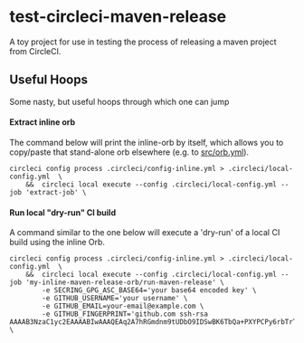 # test-circleci-maven-release
A toy project for use in testing the process of releasing a maven project from CircleCI.

## Useful Hoops
Some nasty, but useful hoops through which one can jump

#### Extract inline orb
The command below will print the inline-orb by itself, which allows you to copy/paste that stand-alone orb elsewhere 
(e.g. to [src/orb.yml](https://github.com/sonatype-nexus-community/circleci-maven-release-orb/blob/master/src/orb.yml)).

    circleci config process .circleci/config-inline.yml > .circleci/local-config.yml  \
        &&  circleci local execute --config .circleci/local-config.yml --job 'extract-job' \

#### Run local "dry-run" CI build
A command similar to the one below will execute a 'dry-run' of a local CI build using the inline Orb.

    circleci config process .circleci/config-inline.yml > .circleci/local-config.yml  \
        &&  circleci local execute --config .circleci/local-config.yml --job 'my-inline-maven-release-orb/run-maven-release' \
            -e SECRING_GPG_ASC_BASE64='your base64 encoded key' \
            -e GITHUB_USERNAME='your username' \
            -e GITHUB_EMAIL=your-email@example.com \
            -e GITHUB_FINGERPRINT='github.com ssh-rsa AAAAB3NzaC1yc2EAAAABIwAAAQEAq2A7hRGmdnm9tUDbO9IDSwBK6TbQa+PXYPCPy6rbTrTtw7PHkccKrpp0yVhp5HdEIcKr6pLlVDBfOLX9QUsyCOV0wzfjIJNlGEYsdlLJizHhbn2mUjvSAHQqZETYP81eFzLQNnPHt4EVVUh7VfDESU84KezmD5QlWpXLmvU31/yMf+Se8xhHTvKSCZIFImWwoG6mbUoWf9nzpIoaSjB+weqqUUmpaaasXVal72J+UX2B+2RPW3RcT0eOzQgqlJL3RKrTJvdsjE3JEAvGq3lGHSZXy28G3skua2SmVi/w4yCE6gbODqnTWlg7+wC604ydGXA8VJiS5ap43JXiUFFAaQ==' \
